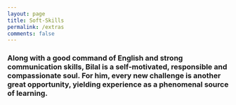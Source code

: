 ```yaml
---
layout: page
title: Soft-Skills
permalink: /extras
comments: false
---
```



### Along with a good command of English and strong communication skills, Bilal is a self-motivated, responsible and compassionate soul. For him, every new challenge is another great opportunity, yielding experience as a phenomenal source of learning. 

